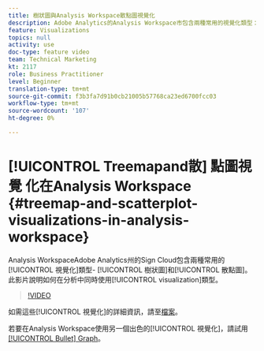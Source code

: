 ```yaml
---
title: 樹狀圖與Analysis Workspace散點圖視覺化
description: Adobe Analytics的Analysis Workspace市包含兩種常用的視覺化類型：樹狀圖和散點圖。 此影片說明如何在分析中使用這兩種視覺化類型。
feature: Visualizations
topics: null
activity: use
doc-type: feature video
team: Technical Marketing
kt: 2117
role: Business Practitioner
level: Beginner
translation-type: tm+mt
source-git-commit: f3b3fa7d91b0cb21005b57768ca23ed6700fcc03
workflow-type: tm+mt
source-wordcount: '107'
ht-degree: 0%

---
```



# [!UICONTROL Treemapand散] 點圖視覺   化在Analysis Workspace  {#treemap-and-scatterplot-visualizations-in-analysis-workspace}

Analysis WorkspaceAdobe Analytics州的Sign Cloud包含兩種常用的[!UICONTROL 視覺化]類型- [!UICONTROL 樹狀圖]和[!UICONTROL 散點圖]。 此影片說明如何在分析中同時使用[!UICONTROL visualization]類型。

>[!VIDEO](https://video.tv.adobe.com/v/23988/?quality=12)

如需這些[!UICONTROL 視覺化]的詳細資訊，請至[檔案](https://marketing.adobe.com/resources/help/en_US/analytics/analysis-workspace/treemap.html)。

若要在Analysis Workspace使用另一個出色的[!UICONTROL 視覺化]，請試用[[!UICONTROL Bullet] Graph](https://helpx.adobe.com/analytics/kt/using/bullet-graph-viz-analysis-workspace-feature-video-use.html)。
